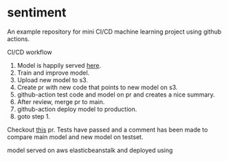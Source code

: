 # sentiment
An example repository for mini CI/CD machine learning project using github actions.

CI/CD workflow  
1. Model is happily served [here](http://sentiment-env.eba-pcptvp7e.us-west-2.elasticbeanstalk.com/predict?tweet=i%20have%20really%20good%20luck%20:\)).
2. Train and improve model.
3. Upload new model to s3.
4. Create pr with new code that points to new model on s3.
5. github-action test code and model on pr and creates a nice summary.
6. After review, merge pr to main.
7. github-action deploy model to production.
8. goto step 1.

Checkout [this](https://github.com/yonigottesman/sentiment/pull/15) pr. Tests have passed and a comment has been made to compare main model and new model on testset.

model served on aws elasticbeanstalk and deployed using 



